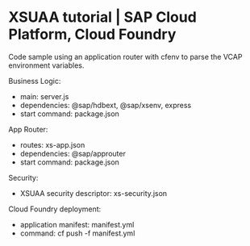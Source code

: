 # XSUAA tutorial | SAP Cloud Platform, Cloud Foundry 

Code sample using an application router with cfenv to parse the VCAP environment variables.

Business Logic:
- main: server.js
- dependencies: @sap/hdbext, @sap/xsenv, express
- start command: package.json

App Router:
- routes: xs-app.json
- dependencies: @sap/approuter
- start command: package.json

Security:
- XSUAA security descriptor: xs-security.json

Cloud Foundry deployment: 
- application manifest: manifest.yml
- command: cf push -f manifest.yml
